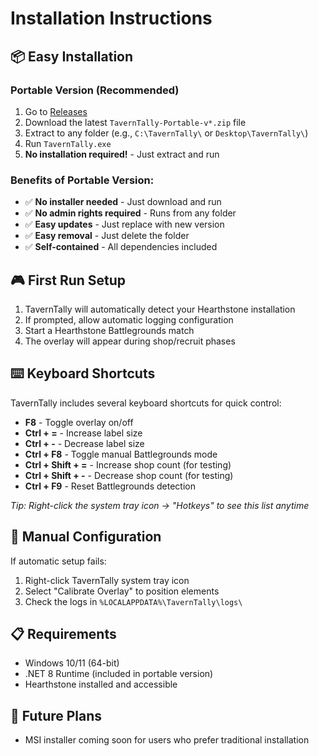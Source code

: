 # Installation Instructions

## 📦 Easy Installation

### Portable Version (Recommended)
1. Go to [Releases](https://github.com/jhew/TavernTally/releases)
2. Download the latest `TavernTally-Portable-v*.zip` file  
3. Extract to any folder (e.g., `C:\TavernTally\` or `Desktop\TavernTally\`)
4. Run `TavernTally.exe`
5. **No installation required!** - Just extract and run

### Benefits of Portable Version:
- ✅ **No installer needed** - Just download and run
- ✅ **No admin rights required** - Runs from any folder
- ✅ **Easy updates** - Just replace with new version
- ✅ **Easy removal** - Just delete the folder
- ✅ **Self-contained** - All dependencies included

## 🎮 First Run Setup
1. TavernTally will automatically detect your Hearthstone installation
2. If prompted, allow automatic logging configuration
3. Start a Hearthstone Battlegrounds match
4. The overlay will appear during shop/recruit phases

## ⌨️ Keyboard Shortcuts
TavernTally includes several keyboard shortcuts for quick control:

- **F8** - Toggle overlay on/off
- **Ctrl + =** - Increase label size
- **Ctrl + -** - Decrease label size
- **Ctrl + F8** - Toggle manual Battlegrounds mode
- **Ctrl + Shift + =** - Increase shop count (for testing)
- **Ctrl + Shift + -** - Decrease shop count (for testing)
- **Ctrl + F9** - Reset Battlegrounds detection

*Tip: Right-click the system tray icon → "Hotkeys" to see this list anytime*

## 🔧 Manual Configuration
If automatic setup fails:
1. Right-click TavernTally system tray icon
2. Select "Calibrate Overlay" to position elements
3. Check the logs in `%LOCALAPPDATA%\TavernTally\logs\`

## 📋 Requirements
- Windows 10/11 (64-bit)
- .NET 8 Runtime (included in portable version)
- Hearthstone installed and accessible

## 🚀 Future Plans
- MSI installer coming soon for users who prefer traditional installation
